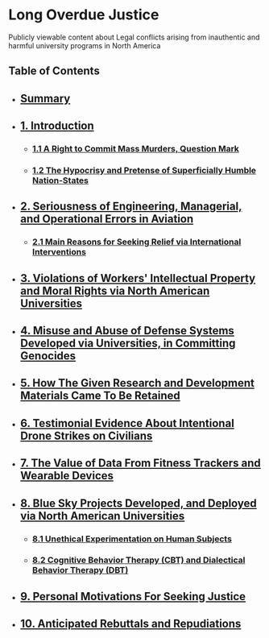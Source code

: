 # Long Overdue Justice
Publicly viewable content about Legal conflicts arising from inauthentic and harmful university programs in North America

## Table of Contents
<div id="user-content-toc">
<ul>
  <li><h2><a href="/expose/00-0.md#summary">Summary</a></h2></li>
  
  <li><h2><a href="/expose/01-0.md#introduction">1. Introduction</a></h2></li>
  
  <ul>
  <li><h3><a href="/expose/01-1.md#11-a-right-to-commit-mass-murders-question-mark">1.1 A Right to Commit Mass Murders, Question Mark</a></h3></li>
  
  <li><h3><a href="/expose/01-2.md#12-the-hypocrisy-and-pretense-of-superficially-humble-nation-states">1.2 The Hypocrisy and Pretense of Superficially Humble Nation-States</a></h3></li>
  </ul>
  
  <li><h2><a href="/expose/02-0.md#2-seriousness-of-engineering-managerial-and-operational-errors-in-aviation">2. Seriousness of Engineering, Managerial, and Operational Errors in Aviation</a></h2></li>
  
  <ul>
    <li><h3><a href="/expose/02-1.md#21-main-reasons-for-seeking-relief-via-international-interventions">2.1 Main Reasons for Seeking Relief via International Interventions</a></h3></li>
  </ul>
  
  <li><h2><a href="/expose/03-0.md#3-violations-of-workers-intellectual-property-and-moral-rights-via-north-american-universities">3. Violations of Workers' Intellectual Property and Moral Rights via North American Universities</a></h2></li>
  
  <li><h2><a href="/expose/04-0.md#4-misuse-and-abuse-of-defense-systems-developed-via-universities-in-committing-genocides">4. Misuse and Abuse of Defense Systems Developed via Universities, in Committing Genocides</a></h2></li>
  
  <li><h2><a href="/expose/05-0.md#5-how-the-given-research-and-development-materials-came-to-be-retained">5. How The Given Research and Development Materials Came To Be Retained</a></h2></li>
  
  <li><h2><a href="/expose/06-0.md#6-testimonial-evidence-about-intentional-drone-strikes-on-civilians">6. Testimonial Evidence About Intentional Drone Strikes on Civilians</a></h2></li>
  
  <li><h2><a href="/expose/07-0.md#7-the-value-of-data-from-gps-enabled-devices">7. The Value of Data From Fitness Trackers and Wearable Devices</a></h2></li>
  
  <li><h2><a href="/expose/08-0.md#8-blue-sky-projects-developed-and-deployed-via-north-american-universities">8. Blue Sky Projects Developed, and Deployed via North American Universities</a></h2></li>
  
  <ul>
  <li><h3><a href="/expose/08-1.md#81-unethical-experiments-conducted-on-human-beings">8.1 Unethical Experimentation on Human Subjects</a></h3></li>
  
  <li><h3><a href="/expose/08-2.md#82-cognitive-behavior-therapy-cbt-and-dialectical-behavior-therapy-dbt">8.2 Cognitive Behavior Therapy (CBT) and Dialectical Behavior Therapy (DBT)</a></h3></li>
  </ul>
  
  <li><h2><a href="/expose/09-0.md#9-personal-motivations-for-seeking-justice">9. Personal Motivations For Seeking Justice</a></h2></li>
  
  <li><h2><a href="/10-0.md#10-anticipated-rebuttals-and-repudiations">10. Anticipated Rebuttals and Repudiations</a></h2></li>
</ul>
</div>